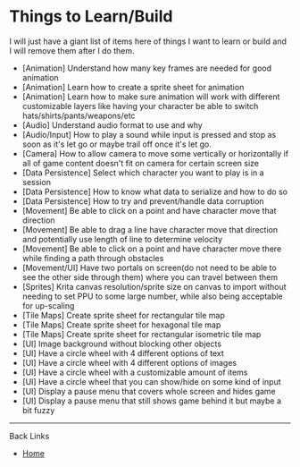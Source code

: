# Things to Learn/Build

I will just have a giant list of items here of things I want to learn or build and I will remove them after I do them.

<!-- * [Animation] -->
<!-- * [Audio] -->
<!-- * [Camera] -->
<!-- * [Data Persistence] -->
<!-- * [Materials] -->
<!-- * [Movement] -->
<!-- * [Persistence] -->
<!-- * [Physics] -->
<!-- * [Shaders] -->
<!-- * [Sprites] -->
<!-- * [Testing] -->
<!-- * [Tile Maps] -->
<!-- * [UI] -->
<!-- * [Visual Effects] -->

* [Animation] Understand how many key frames are needed for good animation
* [Animation] Learn how to create a sprite sheet for animation
* [Animation] Learn how to make sure animation will work with different customizable layers like having your character be able to switch hats/shirts/pants/weapons/etc
* [Audio] Understand audio format to use and why
* [Audio/Input] How to play a sound while input is pressed and stop as soon as it's let go or maybe trail off once it's let go.  
* [Camera] How to allow camera to move some vertically or horizontally if all of game content doesn't fit on camera for certain screen size
* [Data Persistence] Select which character you want to play is in a session
* [Data Persistence] How to know what data to serialize and how to do so
* [Data Persistence] How to try and prevent/handle data corruption
* [Movement] Be able to click on a point and have character move that direction
* [Movement] Be able to drag a line have character move that direction and potentially use length of line to determine velocity
* [Movement] Be able to click on a point and have character move there while finding a path through obstacles
* [Movement/UI] Have two portals on screen(do not need to be able to see the other side through them) where you can travel between them
* [Sprites] Krita canvas resolution/sprite size on canvas to import without needing to set PPU to some large number, while also being acceptable for up-scaling
* [Tile Maps] Create sprite sheet for rectangular tile map
* [Tile Maps] Create sprite sheet for hexagonal tile map
* [Tile Maps] Create sprite sheet for rectangular isometric tile map  
* [UI] Image background without blocking other objects
* [UI] Have a circle wheel with 4 different options of text
* [UI] Have a circle wheel with 4 different options of images
* [UI] Have a circle wheel with a customizable amount of items
* [UI] Have a circle wheel that you can show/hide on some kind of input
* [UI] Display a pause menu that covers whole screen and hides game
* [UI] Display a pause menu that still shows game behind it but maybe a bit fuzzy

---
Back Links

* [Home](../home.md)